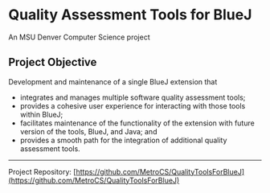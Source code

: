 # Quality Assessment Tools for BlueJ

An MSU Denver Computer Science project

## Project Objective
Development and maintenance of a single BlueJ extension that
- integrates and manages multiple software quality assessment tools;
- provides a cohesive user experience for interacting with those tools within BlueJ;
- facilitates maintenance of the functionality of the extension with future version of the tools, BlueJ, and Java; and
- provides a smooth path for the integration of additional quality assessment tools.

___
Project Repository: [https://github.com/MetroCS/QualityToolsForBlueJ](https://github.com/MetroCS/QualityToolsForBlueJ)
